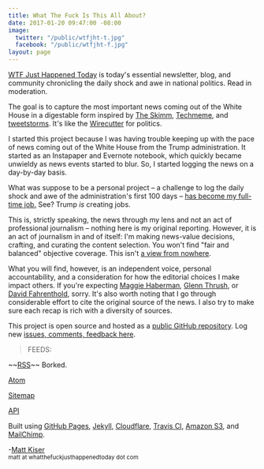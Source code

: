 ```yaml
---
title: What The Fuck Is This All About?
date: 2017-01-20 09:47:00 -08:00
image:
  twitter: "/public/wtfjht-t.jpg"
  facebook: "/public/wtfjht-f.jpg"
layout: page
---
```


<p class="lead"><a href="{{ site.baseurl }}/">WTF Just Happened Today</a> is today's essential newsletter, blog, and community chronicling the daily shock and awe in national politics. Read in moderation.</p>

<p>The goal is to capture the most important news coming out of the White House in a digestable form inspired by <a href="http://www.theskimm.com/">The Skimm</a>, <a href="http://techmeme.com/">Techmeme</a>, and <a href="http://www.theverge.com/2016/12/13/13936946/twitter-tweetstorm-thread-timeline-medium">tweetstorms</a>. It's like the <a href="http://thewirecutter.com/">Wirecutter</a> for politics.</p>

I started this project because I was having trouble keeping up with the pace of news coming out of the White House from the Trump administration. It started as an Instapaper and Evernote notebook, which quickly became unwieldy as news events started to blur. So, I started logging the news on a day-by-day basis.

What was suppose to be a personal project – a challenge to log the daily shock and awe of the administration's first 100 days – <a href="https://whatthefuckjusthappenedtoday.com/meta/trump-creates-one-new-job/">has become my full-time job.</a> See? Trump *is* creating jobs.

This is, strictly speaking, the news through my lens and not an act of professional journalism – nothing here is my original reporting. However, it is an act of journalism in and of itself: I'm making news-value decisions, crafting, and curating the content selection. You won't find "fair and balanced" objective coverage. This isn't [a view from nowhere](http://pressthink.org/2010/11/the-view-from-nowhere-questions-and-answers/).

What you will find, however, is an independent voice, personal accountability, and a consideration for how the editorial choices I make impact others. If you're expecting <a href="https://twitter.com/maggieNYT" target="_blank">Maggie Haberman</a>, <a href="https://twitter.com/glennthrush" target="_blank">Glenn Thrush</a>, or <a href="https://twitter.com/Fahrenthold" target="_blank">David Fahrenthold</a>, sorry. It's also worth noting that I go through considerable effort to cite the original source of the news. I also try to make sure each recap is rich with a diversity of sources.

This project is open source and hosted as a [public GitHub repository](https://github.com/mkiser/WTFJHT). Log new [issues, comments, feedback here](https://github.com/mkiser/WTFJHT/issues).

> FEEDS:
>
\~\~<a href="https://whatthefuckjusthappenedtoday.com/rss.xml">RSS</a>\~\~ Borked.
> 
<a href="https://whatthefuckjusthappenedtoday.com/atom.xml">Atom</a>
> 
<a href="https://whatthefuckjusthappenedtoday.com/sitemap.xml">Sitemap</a>
> 
<a href="https://whatthefuckjusthappenedtoday.com/api/v1/pages.json">API</a>
>

Built using <a href="https://pages.github.com/">GitHub Pages</a>, <a href="http://jekyllrb.com/">Jekyll</a>, <a href="https://www.cloudflare.com">Cloudflare</a>, [Travis CI](https://travis-ci.org/mkiser/WTFJHT), [Amazon S3](https://aws.amazon.com/s3/), and <a href="https://mailchimp.com/">MailChimp</a>.

<p class="lead">-<a href="https://twitter.com/matt_kiser/">Matt Kiser</a><br>
<small>matt at whatthefuckjusthappenedtoday dot com</small>
</p>
